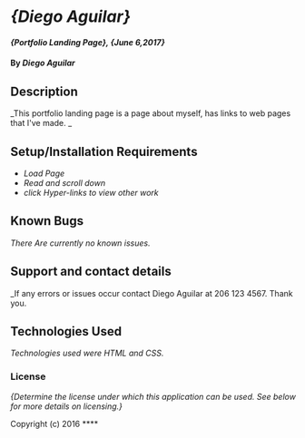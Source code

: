 # _{Diego Aguilar}_

#### _{Portfolio Landing Page}, {June 6,2017}_

#### By _Diego Aguilar_

## Description

_This portfolio landing page is a page about myself, has links to web pages that I've made. _

## Setup/Installation Requirements

* _Load Page_
* _Read and scroll down_
* _click Hyper-links to view other work_



## Known Bugs

_There Are currently no known issues._

## Support and contact details

_If any errors or issues occur contact Diego Aguilar at 206 123 4567. Thank you.

## Technologies Used

_Technologies used were HTML and CSS._

### License

*{Determine the license under which this application can be used.  See below for more details on licensing.}*

Copyright (c) 2016 ****
